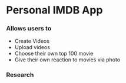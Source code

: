 # Personal IMDB App

### Allows users to
- Create Videos
- Upload videos
- Choose their own top 100 movie  
- Give their own reaction to movies via photo


### Research
